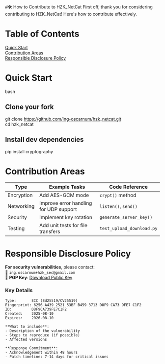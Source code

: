 #🛠️ How to Contribute to HZK_NetCat
First off, thank you for considering contributing to HZK_NetCat! Here's how to contribute effectively.

# Table of Contents
[Quick Start](#quick-start)  
[Contribution Areas](#contribution-areas)  
[Responsible Disclosure Policy](#responsible-disclosure-policy)

# Quick Start
bash
## Clone your fork
git clone https://github.com/ing-oscarnum/hzk_netcat.git  
cd hzk_netcat

## Install dev dependencies
pip install cryptography 

# Contribution Areas

| Type        | Example Tasks                          | Code Reference          |
|-------------|----------------------------------------|-------------------------|
| Encryption  | Add AES-GCM mode                       | `crypt()` method        |
| Networking  | Improve error handling for UDP support | `listen()`, `send()`    |
| Security    | Implement key rotation                 | `generate_server_key()` |
| Testing     | Add unit tests for file transfers      | `test_upload_download.py` |

# Responsible Disclosure Policy

**For security vulnerabilities**, please contact:  
📧 `ing.oscarnum+hzk_sec@gmail.com`  
🔐 **PGP Key**: [Download Public Key](https://keyserver.ubuntu.com/pks/lookup?op=get&search=0x6256A439252153BFB4593713D8F9CA739FE7C1F2)

### Key Details
```text
Type:       ECC (Ed25519/CV25519)
Fingerprint: 6256 A439 2521 53BF B459 3713 D8F9 CA73 9FE7 C1F2
ID:         D8F9CA739FE7C1F2
Created:    2025-08-10
Expires:    2026-08-10

**What to include**:  
- Description of the vulnerability  
- Steps to reproduce (if possible)  
- Affected versions  

**Response Commitment**:  
- Acknowledgement within 48 hours  
- Patch timeline: 7-14 days for critical issues  

